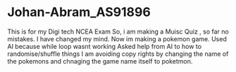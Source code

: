 # Johan-Abram_AS91896
This is for my Digi tech NCEA Exam
So, i am making a Muisc Quiz , so far no mistakes.
I have changed my mind. Now im making a pokemon game.
Used AI because while loop wasnt working 
Asked help from AI to how to randomise/shuffle things
I am avoiding copy rights by changing the name of the pokemons and chnaging the game name itself to poketmon.